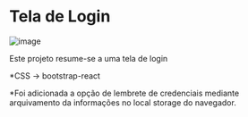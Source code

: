 # Tela de Login

![image](https://user-images.githubusercontent.com/30252791/221436331-7faddbca-3b1f-44b1-8108-e5f0769efc4a.png)


Este projeto resume-se a uma tela de login

*CSS -> bootstrap-react 

*Foi adicionada a opção de lembrete de credenciais mediante arquivamento da informações no local storage do navegador. 

